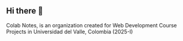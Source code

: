 ## Hi there 👋

Colab Notes, is an organization created for Web Development Course Projects in Universidad del Valle, Colombia (2025-I)
